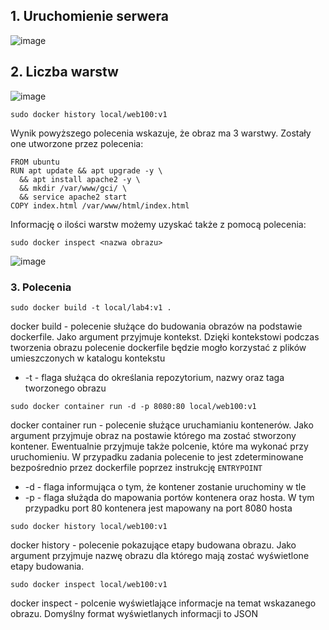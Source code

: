 ## 1. Uruchomienie serwera
![image](https://github.com/BartoszKedziorek/L4_PAwChO/assets/104023013/a1d32d49-a4e8-4006-b234-89a2b6e75757)
## 2. Liczba warstw
![image](https://github.com/BartoszKedziorek/L4_PAwChO/assets/104023013/536d056d-a9a9-4c72-a36c-7fa9ed76fb56)
```
sudo docker history local/web100:v1
```
Wynik powyższego polecenia wskazuje, że obraz ma 3 warstwy. Zostały one utworzone przez polecenia:
```
FROM ubuntu
RUN apt update && apt upgrade -y \
  && apt install apache2 -y \
  && mkdir /var/www/gci/ \
  && service apache2 start
COPY index.html /var/www/html/index.html
```
Informację o ilości warstw możemy uzyskać także z pomocą polecenia:
```
sudo docker inspect <nazwa obrazu>
```
![image](https://github.com/BartoszKedziorek/L4_PAwChO/assets/104023013/a757be9f-6001-491f-82de-94613e1243f7)

### 3. Polecenia
```
sudo docker build -t local/lab4:v1 .
```
docker build - polecenie służące do budowania obrazów na podstawie dockerfile.
  Jako argument przyjmuje kontekst. Dzięki kontekstowi podczas tworzenia obrazu
  polecenie dockerfile będzie mogło korzystać z plików umieszczonych w katalogu
  kontekstu

- -t - flaga służąca do określania repozytorium, nazwy oraz taga tworzonego obrazu

```
sudo docker container run -d -p 8080:80 local/web100:v1
```
docker container run - polecenie służące uruchamianiu kontenerów. Jako argument
  przyjmuje obraz na postawie którego ma zostać stworzony kontener. Ewentualnie przyjmuje
  także polcenie, które ma wykonać przy uruchomieniu. W przypadku zadania polecenie
  to jest zdeterminowane bezpośrednio przez dockerfile poprzez instrukcję `ENTRYPOINT`
- -d - flaga informująca o tym, że kontener zostanie uruchominy w tle
- -p - flaga służąda do mapowania portów kontenera oraz hosta. W tym przypadku
       port 80 kontenera jest mapowany na port 8080 hosta

```
sudo docker history local/web100:v1
```
docker history - polecenie pokazujące etapy budowana obrazu. Jako argument
przyjmuje nazwę obrazu dla którego mają zostać wyświetlone etapy budowania.
```
sudo docker inspect local/web100:v1
```
docker inspect - polcenie wyświetlające informacje na temat wskazanego obrazu.
Domyślny format wyświetlanych informacji to JSON
